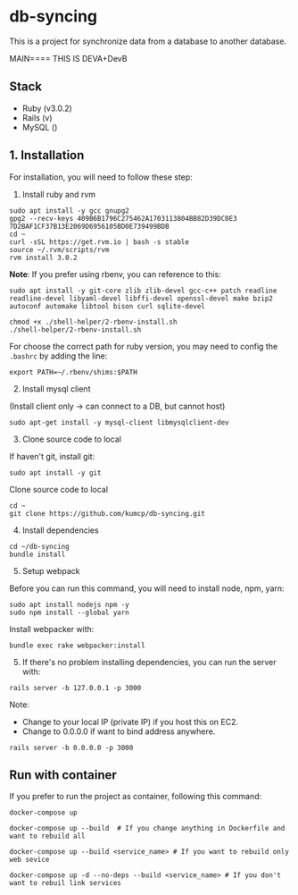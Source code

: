 # db-syncing

This is a project for synchronize data from a database to another database.

MAIN==== THIS IS DEVA+DevB

## Stack

-   Ruby (v3.0.2)
-   Rails (v)
-   MySQL ()

## 1. Installation

For installation, you will need to follow these step:

1. Install ruby and rvm

```
sudo apt install -y gcc gnupg2
gpg2 --recv-keys 409B6B1796C275462A1703113804BB82D39DC0E3 7D2BAF1CF37B13E2069D6956105BD0E739499BDB
cd ~
curl -sSL https://get.rvm.io | bash -s stable
source ~/.rvm/scripts/rvm
rvm install 3.0.2
```

**Note**: If you prefer using rbenv, you can reference to this:

```
sudo apt install -y git-core zlib zlib-devel gcc-c++ patch readline readline-devel libyaml-devel libffi-devel openssl-devel make bzip2 autoconf automake libtool bison curl sqlite-devel

chmod +x ./shell-helper/2-rbenv-install.sh
./shell-helper/2-rbenv-install.sh

```

For choose the correct path for ruby version, you may need to config the `.bashrc` by adding the line:

```
export PATH=~/.rbenv/shims:$PATH
```

2. Install mysql client

(Install client only -> can connect to a DB, but cannot host)

```
sudo apt-get install -y mysql-client libmysqlclient-dev
```

3. Clone source code to local

If haven't git, install git: 
```
sudo apt install -y git
```


Clone source code to local
```
cd ~
git clone https://github.com/kumcp/db-syncing.git
```

4. Install dependencies

```
cd ~/db-syncing
bundle install
```

5. Setup webpack

Before you can run this command, you will need to install node, npm, yarn:

```
sudo apt install nodejs npm -y
sudo npm install --global yarn
```

Install webpacker with:

```
bundle exec rake webpacker:install
```

5. If there's no problem installing dependencies, you can run the server with:

```
rails server -b 127.0.0.1 -p 3000
```

Note:
- Change to your local IP (private IP) if you host this on EC2.
- Change to 0.0.0.0 if want to bind address anywhere.
```
rails server -b 0.0.0.0 -p 3000
```

## Run with container

If you prefer to run the project as container, following this command:

```
docker-compose up

docker-compose up --build  # If you change anything in Dockerfile and want to rebuild all

docker-compose up --build <service_name> # If you want to rebuild only web sevice

docker-compose up -d --no-deps --build <service_name> # If you don't want to rebuil link services
```
